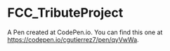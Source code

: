 # FCC_TributeProject

A Pen created at CodePen.io. You can find this one at https://codepen.io/cgutierrez7/pen/qyVwWa.
